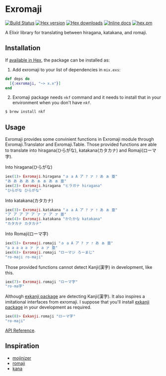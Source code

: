 # Exromaji

[![Build Status](http://img.shields.io/travis/ikeikeikeike/exromaji.svg?style=flat-square)](http://travis-ci.org/ikeikeikeike/exromaji)
[![Hex version](https://img.shields.io/hexpm/v/exromaji.svg "Hex version")](https://hex.pm/packages/exromaji)
[![Hex downloads](https://img.shields.io/hexpm/dt/exromaji.svg "Hex downloads")](https://hex.pm/packages/exromaji)
[![Inline docs](https://inch-ci.org/github/ikeikeikeike/exromaji.svg)](http://inch-ci.org/github/ikeikeikeike/exromaji)
[![hex.pm](https://img.shields.io/hexpm/l/ltsv.svg)](https://github.com/ikeikeikeike/exromaji/blob/master/LICENSE)

A Elixir library for translating between hiragana, katakana, and romaji.


## Installation

If [available in Hex](https://hex.pm/docs/publish), the package can be installed as:

  1. Add exromaji to your list of dependencies in `mix.exs`:

  ```elixir
  def deps do
    [{:exromaji, "~> x.x"}]
  end
  ```

  2. Exromaji package needs `nkf` command and it needs to install that in your environment when you don't have `nkf`.

  ```zsh
  $ brew install nkf
  ```

## Usage

Exromaji provides some convinient functions in Exromaji module through Exromaji.Translator and Exromaji.Table.
Those provided functions are able to translate into hiragana(ひらがな), katakana(カタカナ) and Romaji(ローマ字).

Into hiragana(ひらがな)
```Elixir
iex(1)> Exromaji.hiragana "ａ a A ア ｱ ァ ｧ あ ぁ 亜"
"あ あ あ あ あ ぁ ぁ あ ぁ 亜"
iex(2)> Exromaji.hiragana "ヒラガナ hiragana"
"ひらがな ひらがな"
```

Into katakana(カタカナ)
```Elixir
iex(3)> Exromaji.katakana "ａ a A ア ｱ ァ ｧ あ ぁ 亜"
"ア ア ア ア ア ァ ァ ア ァ 亜"
iex(4)> Exromaji.katakana "かたかな katakana"
"カタカナ カタカナ"
```

Into Romaji(ローマ字)
```Elixir
iex(5)> Exromaji.romaji "ａ a A ア ｱ ァ ｧ あ ぁ 亜"
"a a a a a ァ ァ a ァ 亜"
iex(6)> Exromaji.romaji "ローマジ ろーまじ"
"ro-maji ro-maji"
```

Those provided functions cannot detect Kanji(漢字) in development, like this.

```Elixir
iex(7)> Exromaji.romaji "ローマ字"
"ro-ma字"
```

Although [exkanji package](https://github.com/ikeikeikeike/exkanji) are detecting Kanji(漢字). It also inspires a imitational interfaces from exromaji.
I suppose that you'll install [exkanji package](https://github.com/ikeikeikeike/exkanji) in your development as required.

```Elixir
iex(8)> Exkanji.romaji "ローマ字"
"ro-maji"
```


[API Reference](http://hexdocs.pm/exromaji/api-reference.html).


## Inspiration

- [mojinizer](https://github.com/ikayzo/mojinizer)
- [romaji](https://github.com/makimoto/romaji)
- [kana](https://github.com/gojp/kana)
